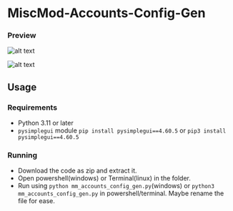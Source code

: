 # MiscMod-Accounts-Config-Gen
### Preview
![alt text](https://raw.githubusercontent.com/coyoteclan/MiscMod-Accounts-Config-Gen/main/photo1.png "Photo 1.png")

![alt text](https://raw.githubusercontent.com/coyoteclan/MiscMod-Accounts-Config-Gen/main/photo2.png "Logo Title Text 1")

## Usage
  ### Requirements
  - Python 3.11 or later
  - `pysimplegui` module
  `pip install pysimplegui==4.60.5`
  or `pip3 install pysimplegui==4.60.5`
    
  ### Running
  - Download the code as zip and extract it.
  - Open powershell(windows) or Terminal(linux) in the folder.
  - Run using `python mm_accounts_config_gen.py`(windows) or `python3 mm_accounts_config_gen.py` in powershell/terminal.
Maybe rename the file for ease.
